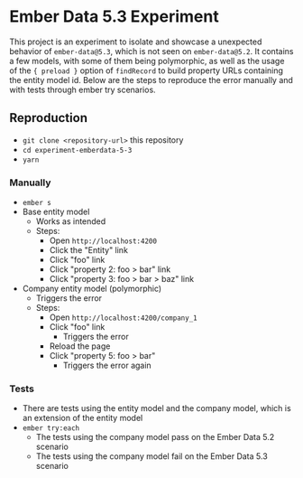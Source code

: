 # Ember Data 5.3 Experiment

This project is an experiment to isolate and showcase a unexpected behavior of `ember-data@5.3`, which is not seen on `ember-data@5.2`.
It contains a few models, with some of them being polymorphic, as well as the usage of the `{ preload }` option of `findRecord` to build property URLs containing the entity model id.
Below are the steps to reproduce the error manually and with tests through ember try scenarios.

## Reproduction

* `git clone <repository-url>` this repository
* `cd experiment-emberdata-5-3`
* `yarn`

### Manually

* `ember s`
* Base entity model
  * Works as intended
  * Steps:
    * Open `http://localhost:4200`
    * Click the "Entity" link
    * Click "foo" link
    * Click "property 2: foo > bar" link
    * Click "property 3: foo > bar > baz" link
* Company entity model (polymorphic)
  * Triggers the error
  * Steps:
    * Open `http://localhost:4200/company_1`
    * Click "foo" link
      * Triggers the error
    * Reload the page
    * Click "property 5: foo > bar"
      * Triggers the error again

### Tests

* There are tests using the entity model and the company model, which is an extension of the entity model
* `ember try:each`
  * The tests using the company model pass on the Ember Data 5.2 scenario
  * The tests using the company model fail on the Ember Data 5.3 scenario
